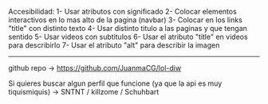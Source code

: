 Accesibilidad:
1- Usar atributos con significado
2- Colocar elementos interactivos en lo mas alto de la pagina (navbar)
3- Colocar en los links "title" con distinto texto
4- Usar distinto titulo a las paginas y que tengan sentido
5- Usar videos con subtitulos
6- Usar el atributo "title" en videos para describirlo
7- Usar el atributo "alt" para describir la imagen

----------------------------------------------------------------------------------------------------------

github repo -> https://github.com/JuanmaCG/lol-diw

Si quieres buscar algun perfil que funcione (ya que la api es muy tiquismiquis) -> SNTNT / killzome / Schuhbart